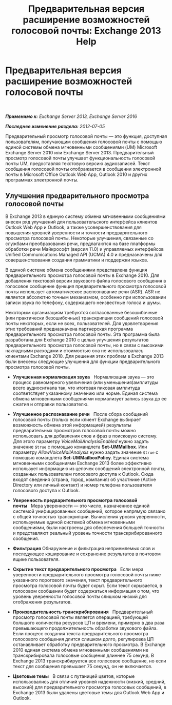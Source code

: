 ﻿---
title: 'Предварительная версия расширение возможностей голосовой почты: Exchange 2013 Help'
TOCTitle: Предварительная версия расширение возможностей голосовой почты
ms:assetid: 1fcccec1-4edc-40b8-948c-111647d7d770
ms:mtpsurl: https://technet.microsoft.com/ru-ru/library/JJ150501(v=EXCHG.150)
ms:contentKeyID: 50487648
ms.date: 05/22/2018
mtps_version: v=EXCHG.150
ms.translationtype: MT
---

# Предварительная версия расширение возможностей голосовой почты

 

_**Применимо к:** Exchange Server 2013, Exchange Server 2016_

_**Последнее изменение раздела:** 2012-07-05_

Предварительный просмотр голосовой почты — это функция, доступная пользователям, получающим сообщения голосовой почты с помощью единой системы обмена мгновенными сообщениями (UM) Microsoft Exchange Server 2010 или Exchange Server 2013. Предварительный просмотр голосовой почты улучшает функциональность голосовой почты UM, предоставляя текстовую версию аудиозаписей. Текст сообщения голосовой почты отображается в сообщении электронной почты в Microsoft Office Outlook Web App, Outlook 2010 и других программах электронной почты.

## Улучшения предварительного просмотра голосовой почты

В Exchange 2013 в единую систему обмена мгновенными сообщениями внесен ряд улучшений для пользовательского интерфейса клиентов Outlook Web App и Outlook, а также усовершенствования для повышения уровней уверенности и точности предварительного просмотра голосовой почты. Некоторые улучшения, связанные со службами преобразования речи, предлагаются на базе платформы обработки речи Майкрософт (версия 11.0) и управляемых интерфейсов Unified Communications Managed API (UCMA) 4.0 и предназначены для совершенствования создания грамматики и поддержки языков.

В единой системе обмена сообщениями представлена функция предварительного просмотра голосовой почты в Exchange 2010. Для добавления текстовой версии звукового файла голосового сообщения в голосовое сообщение функция предварительного просмотра голосовой почты использует автоматическое распознавание речи (ASR). ASR не является абсолютно точным механизмом, особенно при использовании записи звука по телефону, содержащего неизвестные голоса и шумы.

Некоторым организациям требуются согласованные безошибочные (или практически безошибочные) транскрипции сообщений голосовой почты некоторых, если не всех, пользователей. Для удовлетворения этих требований предназначена партнерская программа предварительного просмотра голосовой почты. Эта программа была разработана для Exchange 2010 с целью улучшения результатов предварительного просмотра голосовой почты, но в связи с высокими накладными расходами и стоимостью она не использовалась клиентами Exchange 2010. Для решения этих проблем в Exchange 2013 были внесены следующие улучшения для функции предварительного просмотра голосовой почты.

  - **Улучшенная нормализация звука**   Нормализация звука — это процесс равномерного увеличения (или уменьшения)амплитуды всего аудиосигнала так, что итоговая пиковая амплитуда соответствует указанному значению или норме. Единая система обмена мгновенными сообщениями нормализует запись звука до ее сжатия и отправки пользователю.

  - **Улучшенное распознавание речи**   После сбора сообщений голосовой почты (только если клиент Exchange выбирает возможность обмена этой информацией) результаты предварительных просмотров голосовой почты можно использовать для добавления слов и фраз в поисковую систему. Для этого параметру *VoiceMailAnalysisEnabled* нужно задать значение `$true` с помощью командлета **Set-UMMailbox**. Или параметру *AllowVoiceMailAnalysis* нужно задать значение `$true` с помощью командлета **Set-UMMailboxPolicy**. Единая система мгновенными сообщениями Exchange 2013 более эффективно использует информацию из цепочек сообщений электронной почты, созданных пользователем голосового доступа к Outlook. Сюда входят сведения (страна, город, компания) об участнике (Active Directory или личный контакт) и номер телефона пользователя голосового доступа к Outlook.

  - **Уверенность предварительного просмотра голосовой почты**   Мера уверенности — это число, назначенное единой системой унифицированных сообщений, которое напрямую связано с общей точностью транскрипции. Вычисления уровня уверенности, используемые единой системой обмена мгновенными сообщениями, были настроены для обеспечения большей точности и представляют реальный уровень точности транскрибированного сообщения.

  - **Фильтрация** Обнаружение и фильтрация неприемлемых слов и последующее кэширование и сохранение результатов в почтовом ящике пользователя.

  - **Скрытие текст предварительного просмотра**   Если мера уверенности предварительного просмотра голосовой почты ниже указанного порогового значения, текст предварительного просмотра голосовой почты будет скрыт. Если текст скрывается, в голосовом сообщении будет содержаться информация о том, что уровень уверенности голосовой почты слишком низкий для отображения результатов.

  - **Производительность транскрибирования**   Предварительный просмотр голосовой почты является операцией, требующей большого количества ресурсов ЦП и времени, примерно в два раза превышающего продолжительность обработки звукового файла. Если процесс создания текста предварительного просмотра голосового сообщения длится слишком долго, регулировка ЦП останавливает обработку предварительного просмотра. В Exchange 2010 единая система обмена мгновенными сообщениями не транскрибировала голосовые сообщения длиннее 75 секунд. В Exchange 2013 транскрибируется все голосовое сообщение, но если текст для сообщения превышает 75 секунд, он не включается.

  - **Цветовые темы**   В связи с путаницей цветов, которые использовались для отличий уровней надежности (низкий, средний, высокий) для предварительного просмотра голосовых сообщений, в Exchange 2013 были удалены цветовые темы для Outlook Web App и Outlook.


